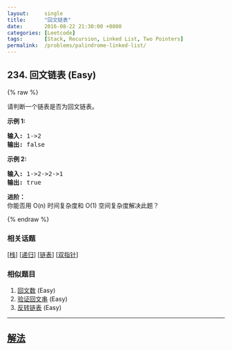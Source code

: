 ```yaml
---
layout:     single
title:      "回文链表"
date:       2016-08-22 21:30:00 +0800
categories: [Leetcode]
tags:       [Stack, Recursion, Linked List, Two Pointers]
permalink:  /problems/palindrome-linked-list/
---
```


## 234. 回文链表 (Easy)

{% raw %}

<p>请判断一个链表是否为回文链表。</p>

<p><strong>示例 1:</strong></p>

<pre><strong>输入:</strong> 1-&gt;2
<strong>输出:</strong> false</pre>

<p><strong>示例 2:</strong></p>

<pre><strong>输入:</strong> 1-&gt;2-&gt;2-&gt;1
<strong>输出:</strong> true
</pre>

<p><strong>进阶：</strong><br>
你能否用&nbsp;O(n) 时间复杂度和 O(1) 空间复杂度解决此题？</p>

{% endraw %}

### 相关话题
  [[栈](https://github.com/awesee/leetcode/tree/main/tag/stack/README.md)]
  [[递归](https://github.com/awesee/leetcode/tree/main/tag/recursion/README.md)]
  [[链表](https://github.com/awesee/leetcode/tree/main/tag/linked-list/README.md)]
  [[双指针](https://github.com/awesee/leetcode/tree/main/tag/two-pointers/README.md)]

### 相似题目
  1. [回文数](/problems/palindrome-number) (Easy)
  1. [验证回文串](/problems/valid-palindrome) (Easy)
  1. [反转链表](/problems/reverse-linked-list) (Easy)

---

## [解法](https://github.com/awesee/leetcode/tree/main/problems/palindrome-linked-list)
